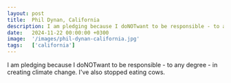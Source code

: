 ```yaml
---
layout: post
title:  Phil Dynan, California
description: I am pledging because I doNOTwant to be responsible - to any degree - in creating climate change. I've also stopped eating cows....
date:   2024-11-22 00:00:00 +0300
image:  '/images/phil-dynan-california.jpg'
tags:   ['california']
---
```

I am pledging because I doNOTwant to be responsible - to any degree - in creating climate change. I've also stopped eating cows.

